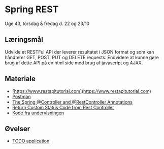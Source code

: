 <!-- JS use if these pages are used as githubpages. can be deleted if used elsewhere -->
<script src="https://code.jquery.com/jquery-3.2.1.min.js"></script>
<script src="script.js"></script>

# Spring REST 

Uge 43, torsdag & fredag d. 22 og 23/10

## Læringsmål

Udvikle et RESTFul API der leverer resultatet i JSON format og som kan håndterer GET, POST, PUT og DELETE requests. Endvidere at kunne gøre brug af dette API på en html side med brug af javascript og AJAX.
 
## Materiale

* [https://www.restapitutorial.com](https://www.restapitutorial.com)
* [Postman](https://www.postman.com/downloads/)
* [The Spring @Controller and @RestController Annotations](https://www.baeldung.com/spring-controller-vs-restcontroller)
* [Return Custom Status Code from Rest Controller](https://www.appsdeveloperblog.com/http-status-code-rest-controller/)
* [Kode fra undervisningen](https://github.com/dat19b/spring_rest)

## Øvelser

* [TODO application](https://docs.google.com/document/d/e/2PACX-1vSMohKX_ISxHMGZVGDxRmb0phXSphGtdj337CBE7Zs0etdN0kSS7xVQpxtXHguIYMFf-ZIcp6EjQ19V/pub)
